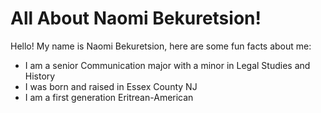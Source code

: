 # All About Naomi Bekuretsion!

Hello! My name is Naomi Bekuretsion, here are some fun facts about me:
* I am a senior Communication major with a minor in Legal Studies and History
* I was born and raised in Essex County NJ
* I am a first generation Eritrean-American

  
  
